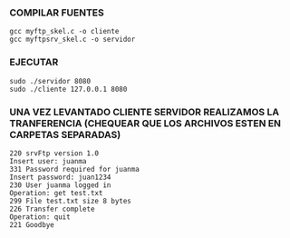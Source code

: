 ### COMPILAR FUENTES
```
gcc myftp_skel.c -o cliente
gcc myftpsrv_skel.c -o servidor
```

### EJECUTAR
```
sudo ./servidor 8080
sudo ./cliente 127.0.0.1 8080
```

### UNA VEZ LEVANTADO CLIENTE SERVIDOR REALIZAMOS LA TRANFERENCIA (CHEQUEAR QUE LOS ARCHIVOS ESTEN EN CARPETAS SEPARADAS)
```
220 srvFtp version 1.0
Insert user: juanma
331 Password required for juanma
Insert password: juan1234
230 User juanma logged in
Operation: get test.txt
299 File test.txt size 8 bytes
226 Transfer complete
Operation: quit
221 Goodbye
```
